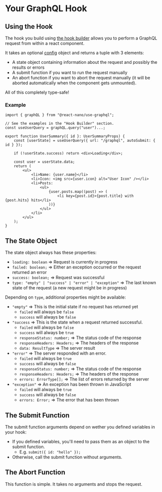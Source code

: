 # Your GraphQL Hook

## Using the Hook

The hook you build using [the hook builder](./builder.md) allows you to perform a GraphQL request from within a react component.

It takes an optional [config](config.md) object and returns a tuple with 3 elements:

- A state object containing information about the request and possibly the results or errors
- A submit function if you want to run the request manually
- An abort function if you want to abort the request manually (it will be aborted automatically when the component gets unmounted).

All of this completely type-safe!

### Example

```tsx
import { graphQL } from "@react-nano/use-graphql";

// See the examples in the "Hook Builder" section.
const useUserQuery = graphQL.query("user")...;

export function UserSummary({ id }: UserSummaryProps) {
    const [userState] = useUserQuery({ url: "/graphql", autoSubmit: { id } });

    if (!userState.success) return <div>Loading</div>;

    const user = userState.data;
    return (
        <ul>
            <li>Name: {user.name}</li>
            <li>Icon: <img src={user.icon} alt="User Icon" /></li>
            <li>Posts:
                <ul>
                    {user.posts.map((post) => (
                        <li key={post.id}>{post.title} with {post.hits} hits</li>
                    ))}
                </ul>
            </li>
        </ul>
    );
}
```

## The State Object

The state object always has these properties:

- `loading: boolean` => Request is currently in progress
- `failed: boolean;` => Either an exception occurred or the request returned an error
- `success: boolean;` => Request was successful
- `type: "empty" | "success" | "error" | "exception"` => The last known state of the request (a new request might be in progress)

Depending on `type`, additional properties might be available:

- `"empty"` => This is the initial state if no request has returned yet
  - `failed` will always be `false`
  - `success` will always be `false`
- `"success` => This is the state when a request returned successful.
  - `failed` will always be `false`
  - `success` will always be `true`
  - `responseStatus: number;` => The status code of the response
  - `responseHeaders: Headers;` => The headers of the response
  - `data: ResultType` => The server result
- `"error"` => The server responded with an error.
  - `failed` will always be `true`
  - `success` will always be `false`
  - `responseStatus: number;` => The status code of the response
  - `responseHeaders: Headers;` => The headers of the response
  - `errors: ErrorType[];` => The list of errors returned by the server
- `"exception"` => An exception has been thrown in JavaScript
  - `failed` will always be `true`
  - `success` will always be `false`
  - `errors: Error;` => The error that has been thrown

## The Submit Function

The submit function arguments depend on wether you defined variables in your hook:

- If you defined variables, you'll need to pass them as an object to the submit function.
  - E.g. `submit({ id: "hello" });`
- Otherwise, call the submit function without arguments.

## The Abort Function

This function is simple. It takes no arguments and stops the request.
